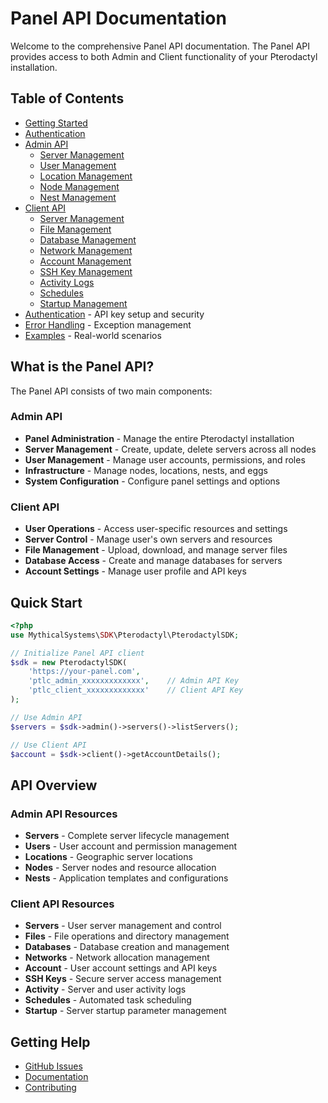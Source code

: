# Panel API Documentation

Welcome to the comprehensive Panel API documentation. The Panel API provides access to both Admin and Client functionality of your Pterodactyl installation.

## Table of Contents

- [Getting Started](getting-started.md)
- [Authentication](authentication.md)
- [Admin API](admin-api.md)
  - [Server Management](admin-api.md#server-management)
  - [User Management](admin-api.md#user-management)
  - [Location Management](admin-api.md#location-management)
  - [Node Management](admin-api.md#node-management)
  - [Nest Management](admin-api.md#nest-management)
- [Client API](client-api.md)
  - [Server Management](client-api.md#server-management)
  - [File Management](client-api.md#file-management)
  - [Database Management](client-api.md#database-management)
  - [Network Management](client-api.md#network-management)
  - [Account Management](client-api.md#account-management)
  - [SSH Key Management](client-api.md#ssh-key-management)
  - [Activity Logs](client-api.md#activity-logs)
  - [Schedules](client-api.md#schedules)
  - [Startup Management](client-api.md#startup-management)
- [Authentication](authentication.md) - API key setup and security
- [Error Handling](error-handling.md) - Exception management
- [Examples](examples.md) - Real-world scenarios

## What is the Panel API?

The Panel API consists of two main components:

### Admin API
- **Panel Administration** - Manage the entire Pterodactyl installation
- **Server Management** - Create, update, delete servers across all nodes
- **User Management** - Manage user accounts, permissions, and roles
- **Infrastructure** - Manage nodes, locations, nests, and eggs
- **System Configuration** - Configure panel settings and options

### Client API
- **User Operations** - Access user-specific resources and settings
- **Server Control** - Manage user's own servers and resources
- **File Management** - Upload, download, and manage server files
- **Database Access** - Create and manage databases for servers
- **Account Settings** - Manage user profile and API keys

## Quick Start

```php
<?php
use MythicalSystems\SDK\Pterodactyl\PterodactylSDK;

// Initialize Panel API client
$sdk = new PterodactylSDK(
    'https://your-panel.com',
    'ptlc_admin_xxxxxxxxxxxxx',    // Admin API Key
    'ptlc_client_xxxxxxxxxxxxx'    // Client API Key
);

// Use Admin API
$servers = $sdk->admin()->servers()->listServers();

// Use Client API
$account = $sdk->client()->getAccountDetails();
```

## API Overview

### Admin API Resources
- **Servers** - Complete server lifecycle management
- **Users** - User account and permission management
- **Locations** - Geographic server locations
- **Nodes** - Server nodes and resource allocation
- **Nests** - Application templates and configurations

### Client API Resources
- **Servers** - User server management and control
- **Files** - File operations and directory management
- **Databases** - Database creation and management
- **Networks** - Network allocation management
- **Account** - User account settings and API keys
- **SSH Keys** - Secure server access management
- **Activity** - Server and user activity logs
- **Schedules** - Automated task scheduling
- **Startup** - Server startup parameter management

## Getting Help

- [GitHub Issues](https://github.com/mythicalltd/Pterodactyl-PHP-SDK/issues)
- [Documentation](https://github.com/mythicalltd/Pterodactyl-PHP-SDK/tree/main/docs)
- [Contributing](https://github.com/mythicalltd/Pterodactyl-PHP-SDK/blob/main/CONTRIBUTING.md)
